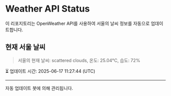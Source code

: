 
# Weather API Status

이 리포지토리는 OpenWeather API를 사용하여 서울의 날씨 정보를 자동으로 업데이트합니다.

## 현재 서울 날씨
> 서울의 현재 날씨: scattered clouds, 온도: 25.04°C, 습도: 72%

⏳ 업데이트 시간: 2025-06-17 11:27:44 (UTC)

---
자동 업데이트 봇에 의해 관리됩니다.
